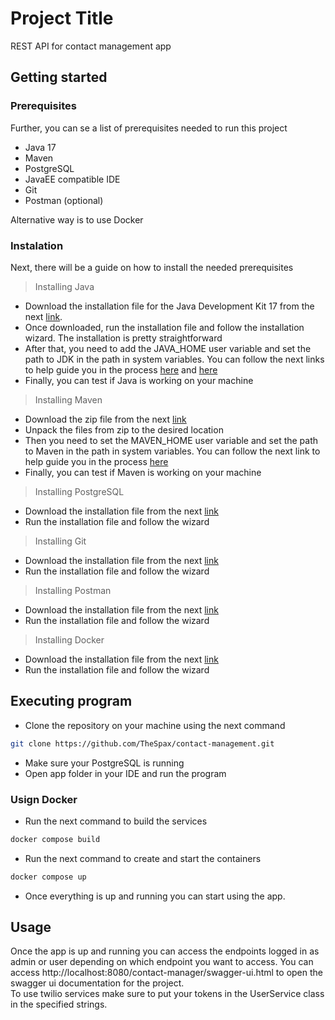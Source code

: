 # Project Title
REST API for contact management app

## Getting started
### Prerequisites
Further, you can se a list of prerequisites needed to run this project
* Java 17
* Maven
* PostgreSQL
* JavaEE compatible IDE
* Git
* Postman (optional)

Alternative way is to use Docker

### Instalation
Next, there will be a guide on how to install the needed prerequisites
> Installing Java
* Download the installation file for the Java Development Kit 17 from the next [link](https://www.oracle.com/java/technologies/downloads/#java17 "JDK download").
* Once downloaded, run the installation file and follow the installation wizard. The installation is pretty straightforward
* After that, you need to add the JAVA_HOME user variable and set the path to JDK in the path in system variables. You can follow the next links to help guide you in the process [here](https://www.baeldung.com/java-home-on-windows-7-8-10-mac-os-x-linux "JAVA_HOME") and [here](https://community.akamai.com/customers/s/article/Adding-JDK-Path-in-Mac-OS-X-Linux-or-Windows?language=en_US "JDK to path")
* Finally, you can test if Java is working on your machine

> Installing Maven
* Download the zip file from the next [link](https://maven.apache.org/download.cgi "Maven download")
* Unpack the files from zip to the desired location
* Then you need to set the MAVEN_HOME user variable and set the path to Maven in the path in system variables. You can follow the next link to help guide you in the process [here](https://www.baeldung.com/install-maven-on-windows-linux-mac "MAVEN_HOME")
* Finally, you can test if Maven is working on your machine

> Installing PostgreSQL
* Download the installation file from the next [link](https://www.postgresql.org/download/ "PostgreSQL download")
* Run the installation file and follow the wizard

> Installing Git
* Download the installation file from the next [link](https://git-scm.com/downloads "Git download")
* Run the installation file and follow the wizard

> Installing Postman
* Download the installation file from the next [link](https://www.postman.com/downloads/ "Postman download")
* Run the installation file and follow the wizard

> Installing Docker
* Download the installation file from the next [link](https://www.docker.com/ "Docker download")
* Run the installation file and follow the wizard

## Executing program
* Clone the repository on your machine using the next command
```bash
git clone https://github.com/TheSpax/contact-management.git
```
* Make sure your PostgreSQL is running
* Open app folder in your IDE and run the program

### Usign Docker
* Run the next command to build the services
```bash
docker compose build
```
* Run the next command to create and start the containers
```bash
docker compose up
```
* Once everything is up and running you can start using the app.

## Usage
Once the app is up and running you can access the endpoints logged in as admin or user depending on which endpoint you want to access. You can access http://localhost:8080/contact-manager/swagger-ui.html to open the swagger ui documentation for the project. <br>
To use twilio services make sure to put your tokens in the UserService class in the specified strings.
